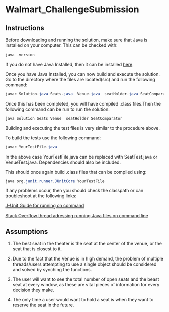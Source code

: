 # Walmart_ChallengeSubmission
## Instructions

Before downloading and running the solution, make sure that Java is installed on your computer. This can be checked with:
```java
java -version
```
If you do not have Java Installed, then it can be installed [here](https://java.com/en/download/).

Once you have Java Installed, you can now build and execute the solution. Go to the directory where the files are located(src) and run the following command:

```java
javac Solution.java Seats.java  Venue.java  seatHolder.java SeatComparator.java
```


Once this has been completed, you will have compiled .class files.Then the following command can be run to run the solution:
```java
java Solution Seats Venue  seatHolder SeatComparator
```

Building and executing the test files is very similar to the procedure above.

To build the tests use the following command:

```java
javac YourTestFile.java
```
In the above case YourTestFile.java can be replaced with SeatTest.java or VenueTest.java. Dependencies should also be included. 

This should once again build .class files that can be compiled using:
```java
java org.junit.runner.JUnitCore YourTestFile
```

If any problems occur, then you should check the classpath or can troubleshoot at the following links:

[J-Unit Guide for running on command](https://github.com/junit-team/junit4/wiki/Getting-started)

[Stack Overflow thread adressing running Java files on command line](https://stackoverflow.com/questions/16137713/how-do-i-run-a-java-program-from-the-command-line-on-windows)


## Assumptions
1) The best seat in the theater is the seat at the center of the venue, or the seat that is closest to it.

2) Due to the fact that the Venue is in high demand, the problem of multiple threads/users attempting to use a single object should be considered and solved by synching the functions.

3) The user will want to see the total number of open seats and the beast seat at every window, as these are vital pieces of information for every decision they make.

4) The only time a user would want to hold a seat is when they want to reserve the seat in the future. 

